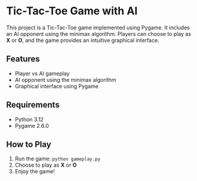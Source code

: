 <!DOCTYPE html>
<html lang="en">
<head>
    <meta charset="UTF-8">
    <meta name="viewport" content="width=device-width, initial-scale=1.0">
</head>
<body>
    <h1>Tic-Tac-Toe Game with AI</h1>
    <p>This project is a Tic-Tac-Toe game implemented using Pygame. It includes an AI opponent using the minimax algorithm. Players can choose to play as <b>X</b> or <b>O</b>, and the game provides an intuitive graphical interface.</p>

   <h2>Features</h2>
    <ul>
        <li>Player vs AI gameplay</li>
        <li>AI opponent using the minimax algorithm</li>
        <li>Graphical interface using Pygame</li>
    </ul>

  <h2>Requirements</h2>
    <ul>
        <li>Python 3.12</li>
        <li>Pygame 2.6.0</li>
    </ul>
    <h2>How to Play</h2>
    <ol>
        <li>Run the game: <code>python gameplay.py</code></li>
        <li>Choose to play as <b>X</b> or <b>O</b></li>
        <li>Enjoy the game!</li>
    </ol>
</body>
</html>

